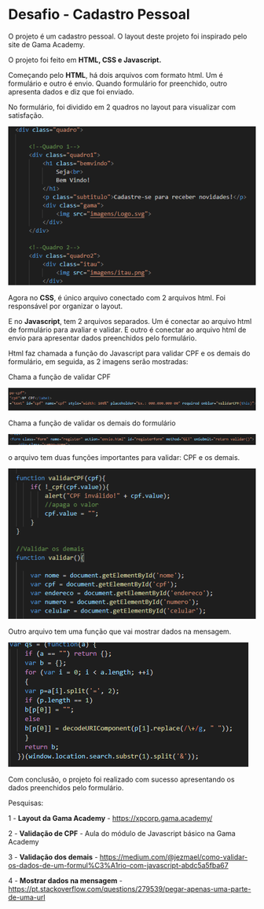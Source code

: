 <h1>Desafio - Cadastro Pessoal </h1>

O projeto é um cadastro pessoal. O layout deste projeto foi inspirado pelo site de Gama Academy.

O projeto foi feito em <b>HTML, CSS e Javascript.</b> 

Começando pelo <b>HTML</b>, há dois arquivos com formato html. Um é formulário e outro é envio. Quando formulário for preenchido, outro apresenta dados e diz que foi enviado.

No formulário, foi dividido em 2 quadros no layout para visualizar com satisfação.

<img src="imagens2/html.png"/>

Agora no <b>CSS</b>, é único arquivo conectado com 2 arquivos html. Foi responsável por organizar o layout.

E no <b>Javascript</b>, tem 2 arquivos separados. Um é conectar ao arquivo html de formulário para avaliar e validar. E outro é conectar ao arquivo html de envio para apresentar dados preenchidos pelo formulário.

Html faz chamada a função do Javascript para validar CPF e os demais do formulário, em seguida, as 2 imagens serão mostradas:

Chama a função de validar CPF

<img src="imagens2/cpf.png"/>

Chama a função de validar os demais do formulário

<img src="imagens2/demais.png"/>

o arquivo tem duas funções importantes para validar: CPF e os demais. 

<img src="imagens2/valida.png"/>

Outro arquivo tem uma função que vai mostrar dados na mensagem.

<img src="imagens2/get.png"/>

Com conclusão, o projeto foi realizado com sucesso apresentando os dados preenchidos pelo formulário. 

Pesquisas:

1 - <b>Layout da Gama Academy</b> - https://xpcorp.gama.academy/

2 - <b>Validação de CPF</b> - Aula do módulo de Javascript básico na Gama Academy

3 - <b>Validação dos demais</b> - https://medium.com/@jezmael/como-validar-os-dados-de-um-formul%C3%A1rio-com-javascript-abdc5a5fba67

4 - <b>Mostrar dados na mensagem</b> - https://pt.stackoverflow.com/questions/279539/pegar-apenas-uma-parte-de-uma-url

